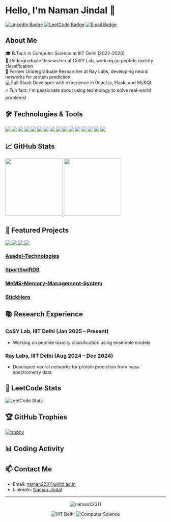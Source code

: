 # Hello, I'm Naman Jindal 👋

[![LinkedIn Badge](https://img.shields.io/badge/-LinkedIn-0A66C2?style=for-the-badge&logo=Linkedin&logoColor=white&link=https://www.linkedin.com/in/namanjindal-iiitd/)](https://www.linkedin.com/in/namanjindal-iiitd/)
[![LeetCode Badge](https://img.shields.io/badge/-LeetCode-FFA116?style=for-the-badge&logo=LeetCode&logoColor=black&link=https://leetcode.com/u/namanjindal2004/)](https://leetcode.com/u/namanjindal2004/)
[![Email Badge](https://img.shields.io/badge/-Email-EA4335?style=for-the-badge&logo=Gmail&logoColor=white&link=mailto:naman22311@iiitd.ac.in)](mailto:naman22311@iiitd.ac.in)

## About Me

🎓 B.Tech in Computer Science at IIIT Delhi (2022-2026)  
🔬 Undergraduate Researcher at CoSY Lab, working on peptide toxicity classification  
🔬 Former Undergraduate Researcher at Ray Labs, developing neural networks for protein prediction  
💻 Full Stack Developer with experience in React.js, Flask, and MySQL  
⚡ Fun fact: I'm passionate about using technology to solve real-world problems!

## 🛠️ Technologies & Tools

![](https://img.shields.io/badge/Code-Python-informational?style=flat&logo=python&logoColor=white&color=2bbc8a)
![](https://img.shields.io/badge/Code-C++-informational?style=flat&logo=cplusplus&logoColor=white&color=2bbc8a)
![](https://img.shields.io/badge/Code-Java-informational?style=flat&logo=java&logoColor=white&color=2bbc8a)
![](https://img.shields.io/badge/Code-JavaScript-informational?style=flat&logo=javascript&logoColor=white&color=2bbc8a)
![](https://img.shields.io/badge/Code-HTML_CSS-informational?style=flat&logo=html5&logoColor=white&color=2bbc8a)
![](https://img.shields.io/badge/Database-MySQL-informational?style=flat&logo=mysql&logoColor=white&color=2bbc8a)
![](https://img.shields.io/badge/Framework-React.js-informational?style=flat&logo=react&logoColor=white&color=2bbc8a)
![](https://img.shields.io/badge/Framework-Flask-informational?style=flat&logo=flask&logoColor=white&color=2bbc8a)
![](https://img.shields.io/badge/Framework-Bootstrap-informational?style=flat&logo=bootstrap&logoColor=white&color=2bbc8a)
![](https://img.shields.io/badge/ML-scikit_learn-informational?style=flat&logo=scikit-learn&logoColor=white&color=2bbc8a)
![](https://img.shields.io/badge/Data-NumPy-informational?style=flat&logo=numpy&logoColor=white&color=2bbc8a)
![](https://img.shields.io/badge/Data-Pandas-informational?style=flat&logo=pandas&logoColor=white&color=2bbc8a)
![](https://img.shields.io/badge/Cloud-Azure-informational?style=flat&logo=microsoft-azure&logoColor=white&color=2bbc8a)
![](https://img.shields.io/badge/Tools-Git-informational?style=flat&logo=git&logoColor=white&color=2bbc8a)
![](https://img.shields.io/badge/Tools-Streamlit-informational?style=flat&logo=streamlit&logoColor=white&color=2bbc8a)
![](https://img.shields.io/badge/Tools-Figma-informational?style=flat&logo=figma&logoColor=white&color=2bbc8a)

## 📈 GitHub Stats

<a href="https://github.com/naman22311">
  <img height="180em" src="https://github-readme-stats.vercel.app/api?username=naman22311&show_icons=true&theme=tokyonight&count_private=true" />
  <img height="180em" src="https://github-readme-stats.vercel.app/api/top-langs/?username=naman22311&theme=tokyonight&layout=compact" />
</a>

## 🚀 Featured Projects

<a href="https://github.com/Naman22311/SportSwiftDB">
  <img align="center" src="https://github-readme-stats.vercel.app/api/pin/?username=Naman22311&repo=SportSwiftDB&theme=tokyonight" />
</a>
<a href="https://github.com/SDOS-2025/Asadel-Technologies">
  <img align="center" src="https://github-readme-stats.vercel.app/api/pin/?username=SDOS-2025&repo=Asadel-Technologies&theme=tokyonight" />
</a>
<a href="https://github.com/Naman22311/MeMS-Memory-Management-System">
  <img align="center" src="https://github-readme-stats.vercel.app/api/pin/?username=Naman22311&repo=MeMS-Memory-Management-System&theme=tokyonight" />
</a>
<a href="https://github.com/Naman22311/StickHero">
  <img align="center" src="https://github-readme-stats.vercel.app/api/pin/?username=Naman22311&repo=StickHero&theme=tokyonight" />
</a>

### [Asadel-Technologies](https://github.com/SDOS-2025/Asadel-Technologies)

### [SportSwiftDB](https://github.com/Naman22311/SportSwiftDB)

### [MeMS-Memory-Management-System](https://github.com/Naman22311/MeMS-Memory-Management-System)

### [StickHero](https://github.com/Naman22311/StickHero)

## 📚 Research Experience

### CoSY Lab, IIIT Delhi (Jan 2025 – Present)
- Working on peptide toxicity classification using ensemble models

### Ray Labs, IIIT Delhi (Aug 2024 – Dec 2024)
- Developed neural networks for protein prediction from mass spectrometry data

## 🎯 LeetCode Stats

![LeetCode Stats](https://leetcard.jacoblin.cool/namanjindal2004?theme=dark&font=Baloo%202&ext=contest)

## 🏆 GitHub Trophies

[![trophy](https://github-profile-trophy.vercel.app/?username=naman22311&theme=nord&column=7)](https://github.com/ryo-ma/github-profile-trophy)

## 📊 Coding Activity

<!--START_SECTION:waka-->
<!--END_SECTION:waka-->

## 📫 Contact Me

- Email: [naman22311@iiitd.ac.in](mailto:naman22311@iiitd.ac.in)
- LinkedIn: [Naman Jindal](https://www.linkedin.com/in/namanjindal-iiitd/)

---

<p align="center">
  <img src="https://komarev.com/ghpvc/?username=naman22311&label=Profile%20views&color=0e75b6&style=flat" alt="naman22311" />
</p>

<p align="center">
  <img src="https://img.shields.io/badge/IIIT-Delhi-blue" alt="IIIT Delhi" />
  <img src="https://img.shields.io/badge/Computer-Science-orange" alt="Computer Science" />
</p>
